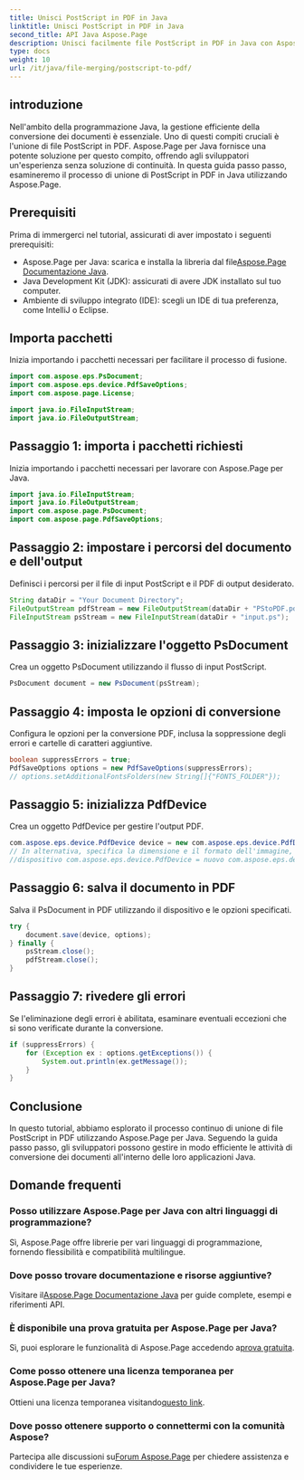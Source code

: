 ```yaml
---
title: Unisci PostScript in PDF in Java
linktitle: Unisci PostScript in PDF in Java
second_title: API Java Aspose.Page
description: Unisci facilmente file PostScript in PDF in Java con Aspose.Page. Tutorial completo, domande frequenti e risorse per una conversione fluida dei documenti.
type: docs
weight: 10
url: /it/java/file-merging/postscript-to-pdf/
---
```

## introduzione
Nell'ambito della programmazione Java, la gestione efficiente della conversione dei documenti è essenziale. Uno di questi compiti cruciali è l'unione di file PostScript in PDF. Aspose.Page per Java fornisce una potente soluzione per questo compito, offrendo agli sviluppatori un'esperienza senza soluzione di continuità. In questa guida passo passo, esamineremo il processo di unione di PostScript in PDF in Java utilizzando Aspose.Page.
## Prerequisiti
Prima di immergerci nel tutorial, assicurati di aver impostato i seguenti prerequisiti:
-  Aspose.Page per Java: scarica e installa la libreria dal file[Aspose.Page Documentazione Java](https://reference.aspose.com/page/java/).
- Java Development Kit (JDK): assicurati di avere JDK installato sul tuo computer.
- Ambiente di sviluppo integrato (IDE): scegli un IDE di tua preferenza, come IntelliJ o Eclipse.
## Importa pacchetti
Inizia importando i pacchetti necessari per facilitare il processo di fusione.
```java
import com.aspose.eps.PsDocument;
import com.aspose.eps.device.PdfSaveOptions;
import com.aspose.page.License;

import java.io.FileInputStream;
import java.io.FileOutputStream;
```
## Passaggio 1: importa i pacchetti richiesti
Inizia importando i pacchetti necessari per lavorare con Aspose.Page per Java.
```java
import java.io.FileInputStream;
import java.io.FileOutputStream;
import com.aspose.page.PsDocument;
import com.aspose.page.PdfSaveOptions;
```
## Passaggio 2: impostare i percorsi del documento e dell'output
Definisci i percorsi per il file di input PostScript e il PDF di output desiderato.
```java
String dataDir = "Your Document Directory";
FileOutputStream pdfStream = new FileOutputStream(dataDir + "PStoPDF.pdf");
FileInputStream psStream = new FileInputStream(dataDir + "input.ps");
```
## Passaggio 3: inizializzare l'oggetto PsDocument
Crea un oggetto PsDocument utilizzando il flusso di input PostScript.
```java
PsDocument document = new PsDocument(psStream);
```
## Passaggio 4: imposta le opzioni di conversione
Configura le opzioni per la conversione PDF, inclusa la soppressione degli errori e cartelle di caratteri aggiuntive.
```java
boolean suppressErrors = true;
PdfSaveOptions options = new PdfSaveOptions(suppressErrors);
// options.setAdditionalFontsFolders(new String[]{"FONTS_FOLDER"});
```
## Passaggio 5: inizializza PdfDevice
Crea un oggetto PdfDevice per gestire l'output PDF.
```java
com.aspose.eps.device.PdfDevice device = new com.aspose.eps.device.PdfDevice(pdfStream);
// In alternativa, specifica la dimensione e il formato dell'immagine, se necessario
//dispositivo com.aspose.eps.device.PdfDevice = nuovo com.aspose.eps.device.PdfDevice(pdfStream, nuova dimensione(595, 842));
```
## Passaggio 6: salva il documento in PDF
Salva il PsDocument in PDF utilizzando il dispositivo e le opzioni specificati.
```java
try {
    document.save(device, options);
} finally {
    psStream.close();
    pdfStream.close();
}
```
## Passaggio 7: rivedere gli errori
Se l'eliminazione degli errori è abilitata, esaminare eventuali eccezioni che si sono verificate durante la conversione.
```java
if (suppressErrors) {
    for (Exception ex : options.getExceptions()) {
        System.out.println(ex.getMessage());
    }
}
```
## Conclusione
In questo tutorial, abbiamo esplorato il processo continuo di unione di file PostScript in PDF utilizzando Aspose.Page per Java. Seguendo la guida passo passo, gli sviluppatori possono gestire in modo efficiente le attività di conversione dei documenti all'interno delle loro applicazioni Java.
## Domande frequenti
### Posso utilizzare Aspose.Page per Java con altri linguaggi di programmazione?
Sì, Aspose.Page offre librerie per vari linguaggi di programmazione, fornendo flessibilità e compatibilità multilingue.
### Dove posso trovare documentazione e risorse aggiuntive?
 Visitare il[Aspose.Page Documentazione Java](https://reference.aspose.com/page/java/) per guide complete, esempi e riferimenti API.
### È disponibile una prova gratuita per Aspose.Page per Java?
 Sì, puoi esplorare le funzionalità di Aspose.Page accedendo a[prova gratuita](https://releases.aspose.com/).
### Come posso ottenere una licenza temporanea per Aspose.Page per Java?
 Ottieni una licenza temporanea visitando[questo link](https://purchase.aspose.com/temporary-license/).
### Dove posso ottenere supporto o connettermi con la comunità Aspose?
 Partecipa alle discussioni su[Forum Aspose.Page](https://forum.aspose.com/c/page/39) per chiedere assistenza e condividere le tue esperienze.